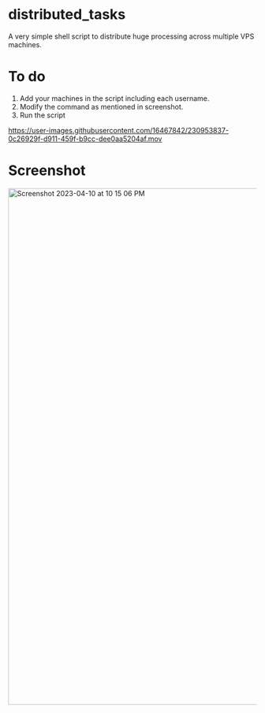 # distributed_tasks
A very simple shell script to distribute huge processing across multiple VPS machines.

# To do
1. Add your machines in the script including each username.
2. Modify the command as mentioned in screenshot.
3. Run the script

https://user-images.githubusercontent.com/16467842/230953837-0c26929f-d911-459f-b9cc-dee0aa5204af.mov

# Screenshot
<img width="1049" alt="Screenshot 2023-04-10 at 10 15 06 PM" src="https://user-images.githubusercontent.com/16467842/230951104-5b189576-bb2b-4a86-923b-f9d646c5cfdf.png">
